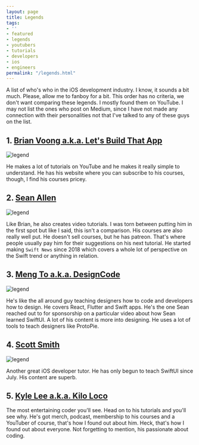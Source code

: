 ```yaml
---
layout: page
title: Legends
tags:
- ''
- featured
- legends
- youtubers
- tutorials
- developers
- ios
- engineers
permalink: "/legends.html"
---
```


A list of who's who in the iOS development industry. I know, it sounds a bit much. Please, allow me to fanboy for a bit. This order has no criteria, we don't want comparing these legends. I mostly found them on YouTube. I may not list the ones who post on Medium, since I have not made any connection with their personalities not that I've talked to any of these guys on the list.

## 1. [Brian Voong a.k.a. Let's Build That App][brian]
![legend](https://cdn-images-1.listennotes.com/podcasts/lets-build-that-app-brian-voong-Kf1p7yNOTec.1400x1400.jpg)

He makes a lot of tutorials on YouTube and he makes it really simple to understand. He has his website where you can subscribe to his courses, though, I find his courses pricey. 

## 2. [Sean Allen][sean]
![legend](https://yt3.ggpht.com/a/AGF-l7-DaNjPDdRgkB2xbBQ0FMuQHBL4HcbHPwUpUA=s900-c-k-c0xffffffff-no-rj-mo)

Like Brian, he also creates video tutorials. I was torn between putting him in the first spot but like I said, this isn't a comparison. His courses are also really well put. He doesn't sell courses, but he has patreon. That's where people usually pay him for their suggestions on his next tutorial. He started making `Swift News` since 2018 which covers a whole lot of perspective on the Swift trend or anything in relation.

## 3. [Meng To a.k.a. DesignCode][meng]
![legend](https://miro.medium.com/max/1100/1*T9UxcYliq4LLnqPjT1-9Hg.png)

He's like the all around guy teaching designers how to code and developers how to design. He covers React, Flutter and Swift apps. He's the one Sean reached out to for sponsorship on a particular video about how Sean learned SwiftUI. A lot of his content is more into designing. He uses a lot of tools to teach designers like ProtoPie.

## 4. [Scott Smith][scott]
![legend](https://pbs.twimg.com/media/D3_oxNPUUAATIAJ?format=png&name=small)

Another great iOS developer tutor. He has only begun to teach SwiftUI since July. His content are superb.

## 5. [Kyle Lee a.k.a. Kilo Loco][kilo]
The most entertaining coder you'll see. Head on to his tutorials and you'll see why. He's got merch, podcast, membership to his courses and a YouTuber of course, that's how I found out about him. Heck, that's how I found out about everyone. Not forgetting to mention, his passionate about coding.

[brian]: https://www.youtube.com/channel/UCuP2vJ6kRutQBfRmdcI92mA
[sean]: https://www.youtube.com/channel/UCbTw29mcP12YlTt1EpUaVJw/featured
[meng]: https://www.youtube.com/channel/UCTIhfOopxukTIRkbXJ3kN-g
[scott]: https://www.youtube.com/channel/UCqndzS37vNHVrqLVAKEP2HQ
[kilo]: https://www.youtube.com/channel/UCv75sKQFFIenWHrprnrR9aAhttps://www.youtube.com/channel/UCv75sKQFFIenWHrprnrR9aA
